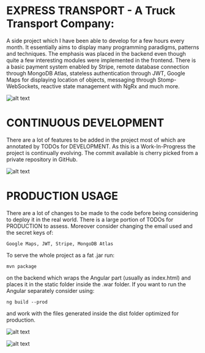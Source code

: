 # EXPRESS TRANSPORT - A Truck Transport Company:
A side project which I have been able to develop for a few hours every month. It essentially aims to display many 
programming paradigms, patterns and techniques. The emphasis was placed in the backend even though quite a few
interesting modules were implemented in the frontend.
There is a basic payment system enabled by Stripe, remote database connection through MongoDB Atlas, stateless
authentication through JWT, Google Maps for displaying location of objects, messaging through Stomp-WebSockets, reactive state management with NgRx and much more.

![alt text](https://github.com/AndiBraimllari/Express-Transport-FS/blob/master/ET-Home.png)

# CONTINUOUS DEVELOPMENT
There are a lot of features to be added in the project most of which are annotated by TODOs for DEVELOPMENT. As this is
a Work-In-Progress the project is continually evolving. The commit available is cherry picked from a private 
repository in GitHub.

![alt text](https://github.com/AndiBraimllari/Express-Transport-FS/blob/master/ET-Tracking.png)

# PRODUCTION USAGE
There are a lot of changes to be made to the code before being considering to deploy it in the real world. There is a
large portion of TODOs for PRODUCTION to assess. Moreover consider changing the email used and the secret keys of:
    
    Google Maps, JWT, Stripe, MongoDB Atlas

To serve the whole project as a fat .jar run:

    mvn package 
    
on the backend which wraps the Angular part (usually as index.html) and places it in the static folder inside the .war
folder. If you want to run the Angular separately consider using:
    
    ng build --prod
    
and work with the files generated inside the dist folder optimized for production.

![alt text](https://github.com/AndiBraimllari/Express-Transport-FS/blob/master/ET-SignUp.png)

![alt text](https://github.com/AndiBraimllari/Express-Transport-FS/blob/master/ET-Messaging.png)

